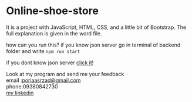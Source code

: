 # Online-shoe-store

It is a project with JavaScript, HTML, CSS, and a little bit of Bootstrap. The full explanation is given in the word file.

how can you run this? if you know json server go in terminal of backend folder and
write <code>npm run start </code>

if you dont know json server <a href="https://www.npmjs.com/package/json-server">click it!</a>

Look at my program and send me your feedback</br>
email :poriaasrzad@gmail.com</br>
phone:09380842730</br>
<a href="https://www.linkedin.com/in/pouria-asrzad-70a679253">my linkedin</a>
